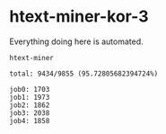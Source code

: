 # htext-miner-kor-3

Everything doing here is automated.

```
htext-miner

total: 9434/9855 (95.72805682394724%)

job0: 1703
job1: 1973
job2: 1862
job3: 2038
job4: 1858
```